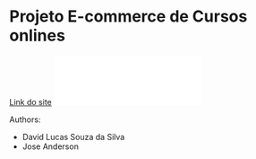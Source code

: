 # Projeto E-commerce de Cursos onlines

[Link do site](https://gtdavid.github.io/cursos-online "Cursos Onlines")
![Header Background](img/lightbox/default-skin.png "Imagem cabeçalho")

Authors: 
* David Lucas Souza da Silva
* Jose Anderson

